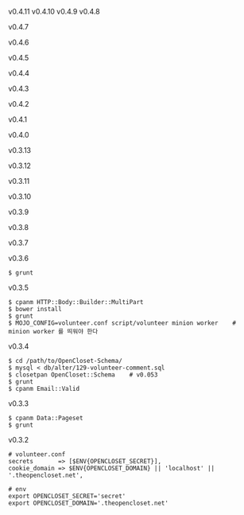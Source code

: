 v0.4.11
v0.4.10
v0.4.9
v0.4.8

v0.4.7

v0.4.6

v0.4.5

v0.4.4

v0.4.3

v0.4.2

v0.4.1

v0.4.0

v0.3.13

v0.3.12

v0.3.11

v0.3.10

v0.3.9

v0.3.8

v0.3.7

v0.3.6

    $ grunt

v0.3.5

    $ cpanm HTTP::Body::Builder::MultiPart
    $ bower install
    $ grunt
    $ MOJO_CONFIG=volunteer.conf script/volunteer minion worker    # minion worker 를 띄워야 한다

v0.3.4

    $ cd /path/to/OpenCloset-Schema/
    $ mysql < db/alter/129-volunteer-comment.sql
    $ closetpan OpenCloset::Schema    # v0.053
    $ grunt
    $ cpanm Email::Valid

v0.3.3

    $ cpanm Data::Pageset
    $ grunt

v0.3.2

    # volunteer.conf
    secrets       => [$ENV{OPENCLOSET_SECRET}],
    cookie_domain => $ENV{OPENCLOSET_DOMAIN} || 'localhost' || '.theopencloset.net',

    # env
    export OPENCLOSET_SECRET='secret'
    export OPENCLOSET_DOMAIN='.theopencloset.net'
